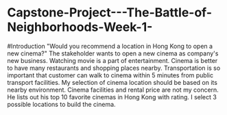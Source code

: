  # Capstone-Project---The-Battle-of-Neighborhoods-Week-1-
 #Introduction
"Would you recommend a location in Hong Kong to open a new cinema?" The stakeholder wants to open a new cinema as company's new business. Watching movie is a part of entertainment. Cinema is better to have many restaurants and shopping places nearby. Transportation is so important that customer can walk to cinema within 5 minutes from public transport facilities. My selection of cinema location should be based on its nearby environment. Cinema facilities and rental price are not my concern. He lists out his top 10 favorite cinemas in Hong Kong with rating. I select 3 possible locations to build the cinema.
